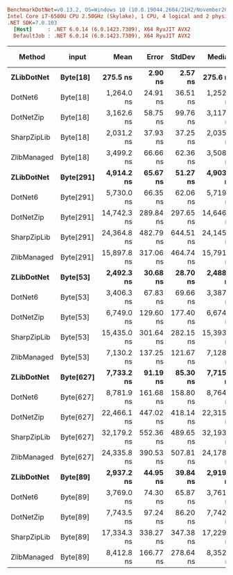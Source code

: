 ``` ini

BenchmarkDotNet=v0.13.2, OS=Windows 10 (10.0.19044.2604/21H2/November2021Update)
Intel Core i7-6500U CPU 2.50GHz (Skylake), 1 CPU, 4 logical and 2 physical cores
.NET SDK=7.0.103
  [Host]     : .NET 6.0.14 (6.0.1423.7309), X64 RyuJIT AVX2
  DefaultJob : .NET 6.0.14 (6.0.1423.7309), X64 RyuJIT AVX2


```
|           Method |     input |        Mean |     Error |    StdDev |      Median | MValue |  Ratio | RatioSD |    Gen0 | Allocated | Alloc Ratio |
|----------------- |---------- |------------:|----------:|----------:|------------:|-------:|-------:|--------:|--------:|----------:|------------:|
|       **ZLibDotNet** |  **Byte[18]** |    **275.5 ns** |   **2.90 ns** |   **2.57 ns** |    **275.6 ns** |  **2.000** |   **1.00** |    **0.00** |       **-** |         **-** |          **NA** |
|          DotNet6 |  Byte[18] |  1,264.0 ns |  24.91 ns |  36.51 ns |  1,252.7 ns |  2.133 |   4.57 |    0.16 |  0.1526 |     320 B |          NA |
|        DotNetZip |  Byte[18] |  3,162.6 ns |  58.75 ns |  99.76 ns |  3,117.8 ns |  2.364 |  11.46 |    0.28 | 24.0936 |   50736 B |          NA |
|      SharpZipLib |  Byte[18] |  2,031.2 ns |  37.93 ns |  37.25 ns |  2,035.0 ns |  2.000 |   7.37 |    0.19 | 15.6250 |   33000 B |          NA |
|      ZlibManaged |  Byte[18] |  3,499.2 ns |  66.66 ns |  62.36 ns |  3,508.3 ns |  2.000 |  12.71 |    0.28 | 24.6887 |   51928 B |          NA |
|       **ZLibDotNet** | **Byte[291]** |  **4,914.2 ns** |  **65.67 ns** |  **51.27 ns** |  **4,903.4 ns** |  **2.000** |  **17.82** |    **0.22** |       **-** |         **-** |          **NA** |
|          DotNet6 | Byte[291] |  5,730.0 ns |  66.35 ns |  62.06 ns |  5,719.9 ns |  2.000 |  20.82 |    0.26 |  0.1526 |     320 B |          NA |
|        DotNetZip | Byte[291] | 14,742.3 ns | 289.84 ns | 297.65 ns | 14,646.5 ns |  2.000 |  53.41 |    0.99 | 25.3143 |   53488 B |          NA |
|      SharpZipLib | Byte[291] | 24,364.8 ns | 482.79 ns | 644.51 ns | 24,145.7 ns |  2.714 |  88.28 |    2.71 | 17.5171 |   37288 B |          NA |
|      ZlibManaged | Byte[291] | 15,897.8 ns | 317.06 ns | 464.74 ns | 15,791.9 ns |  2.000 |  57.67 |    1.53 | 26.3062 |   55320 B |          NA |
|       **ZLibDotNet** |  **Byte[53]** |  **2,492.3 ns** |  **30.68 ns** |  **28.70 ns** |  **2,488.7 ns** |  **2.000** |   **9.06** |    **0.11** |       **-** |         **-** |          **NA** |
|          DotNet6 |  Byte[53] |  3,406.3 ns |  67.83 ns |  69.66 ns |  3,387.2 ns |  2.000 |  12.35 |    0.19 |  0.1526 |     320 B |          NA |
|        DotNetZip |  Byte[53] |  6,749.0 ns | 129.60 ns | 177.40 ns |  6,674.6 ns |  2.000 |  24.49 |    0.63 | 25.3143 |   53448 B |          NA |
|      SharpZipLib |  Byte[53] | 15,435.0 ns | 301.64 ns | 282.15 ns | 15,393.6 ns |  2.000 |  56.13 |    1.25 | 17.5171 |   37288 B |          NA |
|      ZlibManaged |  Byte[53] |  7,130.2 ns | 137.25 ns | 121.67 ns |  7,128.0 ns |  2.000 |  25.88 |    0.47 | 26.3062 |   55280 B |          NA |
|       **ZLibDotNet** | **Byte[627]** |  **7,733.2 ns** |  **91.19 ns** |  **85.30 ns** |  **7,715.0 ns** |  **2.000** |  **28.09** |    **0.50** |       **-** |         **-** |          **NA** |
|          DotNet6 | Byte[627] |  8,781.9 ns | 161.68 ns | 158.80 ns |  8,764.1 ns |  2.000 |  31.88 |    0.58 |  0.1526 |     320 B |          NA |
|        DotNetZip | Byte[627] | 22,466.1 ns | 447.02 ns | 418.14 ns | 22,315.4 ns |  2.000 |  81.51 |    1.67 | 25.2991 |   53528 B |          NA |
|      SharpZipLib | Byte[627] | 32,179.2 ns | 552.36 ns | 489.65 ns | 32,193.2 ns |  2.000 | 116.81 |    1.60 | 17.5171 |   37288 B |          NA |
|      ZlibManaged | Byte[627] | 24,335.8 ns | 390.53 ns | 507.81 ns | 24,178.2 ns |  2.000 |  88.37 |    1.90 | 26.3062 |   55896 B |          NA |
|       **ZLibDotNet** |  **Byte[89]** |  **2,937.2 ns** |  **44.95 ns** |  **39.84 ns** |  **2,919.9 ns** |  **2.000** |  **10.66** |    **0.15** |       **-** |         **-** |          **NA** |
|          DotNet6 |  Byte[89] |  3,769.0 ns |  74.30 ns |  65.87 ns |  3,761.7 ns |  2.000 |  13.68 |    0.20 |  0.1526 |     320 B |          NA |
|        DotNetZip |  Byte[89] |  7,743.5 ns |  97.24 ns |  86.20 ns |  7,742.4 ns |  2.000 |  28.11 |    0.48 | 25.3143 |   53472 B |          NA |
|      SharpZipLib |  Byte[89] | 17,334.3 ns | 338.27 ns | 347.38 ns | 17,229.5 ns |  2.000 |  63.04 |    1.45 | 17.5171 |   37288 B |          NA |
|      ZlibManaged |  Byte[89] |  8,412.8 ns | 166.77 ns | 278.64 ns |  8,352.8 ns |  2.000 |  30.50 |    0.81 | 26.3062 |   55304 B |          NA |
